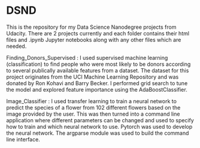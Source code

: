 # DSND

This is the repository for my Data Science Nanodegree projects from Udacity.
There are 2 projects currently and each folder contains their html files and .ipynb Jupyter notebooks along with any other files 
which are needed.

Finding_Donors_Supervised : I used supervised machine learning (classification) to find people who were most likely to be donors according to several publically available features from a dataset. The dataset for this project originates from the UCI Machine Learning Repository and was donated by Ron Kohavi and Barry Becker. I performed grid search to tune the model and explored feature importance using the AdaBoostClassifier. 
                            
Image_Classifier : I used transfer learning to train a neural network to predict the species of a flower from 102 different flowers based on the image provided by the user. This was then turned into a command line application where different parameters can be changed and used to specify how to train and which neural network to use. Pytorch was used to develop the neural network. The argparse module was used to build the command line interface.
